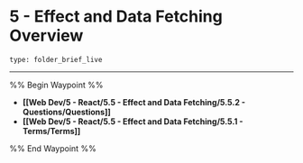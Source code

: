 # 5 - Effect and Data Fetching Overview
 
```ccard
type: folder_brief_live
```
 
---

%% Begin Waypoint %%
- **[[Web Dev/5 - React/5.5 - Effect and Data Fetching/5.5.2 - Questions/Questions]]**
- **[[Web Dev/5 - React/5.5 - Effect and Data Fetching/5.5.1 - Terms/Terms]]**

%% End Waypoint %%